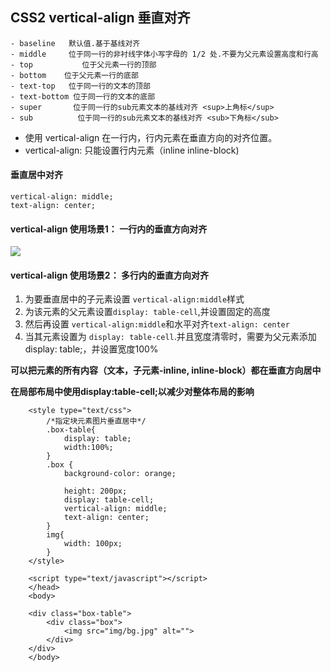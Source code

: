 ## CSS2 vertical-align 垂直对齐

	- baseline   默认值.基于基线对齐
	- middle     位于同一行的非衬线字体小写字母的 1/2 处.不要为父元素设置高度和行高      
	- top           位于父元素一行的顶部
	- bottom    位于父元素一行的底部
	- text-top   位于同一行的文本的顶部
	- text-bottom 位于同一行的文本的底部
	- super       位于同一行的sub元素文本的基线对齐 <sup>上角标</sup>
	- sub          位于同一行的sub元素文本的基线对齐 <sub>下角标</sub> 
	
- 使用 vertical-align 在一行内，行内元素在垂直方向的对齐位置。
- vertical-align: 只能设置行内元素（inline inline-block)

#### 垂直居中对齐

	vertical-align: middle;
	text-align: center;

#### vertical-align 使用场景1： 一行内的垂直方向对齐
![](http://i.imgur.com/gqvFjtp.jpg)

####  vertical-align 使用场景2： 多行内的垂直方向对齐 
1. 为要垂直居中的子元素设置 ````vertical-align:middle````样式
2. 为该元素的父元素设置````display: table-cell````,并设置固定的高度
3. 然后再设置 ````vertical-align:middle````和水平对齐````text-align: center````
4. 当其元素设置为 ````display: table-cell````.并且宽度清零时，需要为父元素添加display: table;，并设置宽度100%

**可以把元素的所有内容（文本，子元素-inline, inline-block）都在垂直方向居中**

**在局部布局中使用display:table-cell;以减少对整体布局的影响**

	    <style type="text/css">
	        /*指定块元素图片垂直居中*/
	        .box-table{
	            display: table;
	            width:100%;
	        }
	        .box {
	            background-color: orange;

	            height: 200px;
	            display: table-cell;
	            vertical-align: middle;
	            text-align: center;
	        }
	        img{
	            width: 100px;
	        }
	    </style>
	
	    <script type="text/javascript"></script>
		</head>
		<body>
	
		<div class="box-table">
		    <div class="box">
		        <img src="img/bg.jpg" alt="">
		    </div>
		</div>
		</body>
